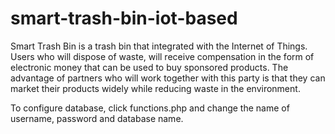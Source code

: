 # smart-trash-bin-iot-based
Smart Trash Bin is a trash bin that  integrated with the Internet of Things. Users who will dispose of waste, will receive compensation in the form of electronic money that can be used to buy sponsored products. The advantage of partners who will work together with this party is that they can market their products widely while reducing waste in the environment.

To configure database, click functions.php and change the name of username, password and database name.
